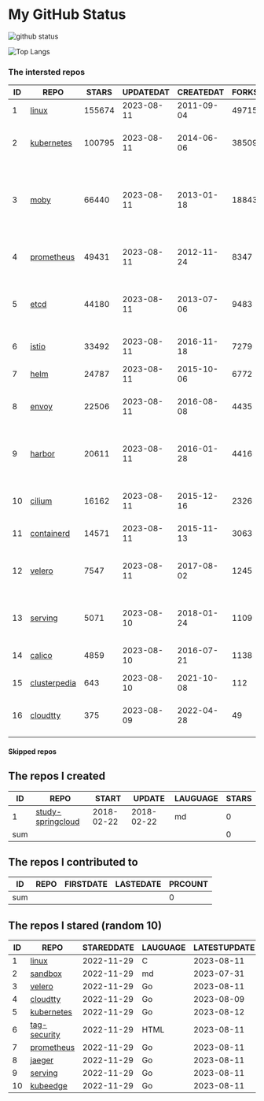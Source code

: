 # My GitHub Status

<img src="https://github-readme-stats-1.yihong0618.vercel.app/api?username=daoqingniu&show_icons=true&&&hide_title=true&count_private=true" alt="github status" />

![Top Langs](https://github-readme-stats-1.yihong0618.vercel.app/api/top-langs/?username=daoqingniu&layout=compact)

<!--START_SECTION:github_repos-->
### The intersted repos
| ID |                              REPO                               | STARS  | UPDATEDAT  | CREATEDAT  | FORKSCOUNT |                                              DESCRIPTIONS                                              |
|----|-----------------------------------------------------------------|--------|------------|------------|------------|--------------------------------------------------------------------------------------------------------|
|  1 | [linux](https://github.com/torvalds/linux)                      | 155674 | 2023-08-11 | 2011-09-04 |      49715 | Linux kernel source tree                                                                               |
|  2 | [kubernetes](https://github.com/kubernetes/kubernetes)          | 100795 | 2023-08-11 | 2014-06-06 |      38509 | Production-Grade Container Scheduling and Management                                                   |
|  3 | [moby](https://github.com/moby/moby)                            |  66440 | 2023-08-11 | 2013-01-18 |      18843 | Moby Project - a collaborative project for the container ecosystem to assemble container-based systems |
|  4 | [prometheus](https://github.com/prometheus/prometheus)          |  49431 | 2023-08-11 | 2012-11-24 |       8347 | The Prometheus monitoring system and time series database.                                             |
|  5 | [etcd](https://github.com/etcd-io/etcd)                         |  44180 | 2023-08-11 | 2013-07-06 |       9483 | Distributed reliable key-value store for the most critical data of a distributed system                |
|  6 | [istio](https://github.com/istio/istio)                         |  33492 | 2023-08-11 | 2016-11-18 |       7279 | Connect, secure, control, and observe services.                                                        |
|  7 | [helm](https://github.com/helm/helm)                            |  24787 | 2023-08-11 | 2015-10-06 |       6772 | The Kubernetes Package Manager                                                                         |
|  8 | [envoy](https://github.com/envoyproxy/envoy)                    |  22506 | 2023-08-11 | 2016-08-08 |       4435 | Cloud-native high-performance edge/middle/service proxy                                                |
|  9 | [harbor](https://github.com/goharbor/harbor)                    |  20611 | 2023-08-11 | 2016-01-28 |       4416 | An open source trusted cloud native registry project that stores, signs, and scans content.            |
| 10 | [cilium](https://github.com/cilium/cilium)                      |  16162 | 2023-08-11 | 2015-12-16 |       2326 | eBPF-based Networking, Security, and Observability                                                     |
| 11 | [containerd](https://github.com/containerd/containerd)          |  14571 | 2023-08-11 | 2015-11-13 |       3063 | An open and reliable container runtime                                                                 |
| 12 | [velero](https://github.com/vmware-tanzu/velero)                |   7547 | 2023-08-11 | 2017-08-02 |       1245 | Backup and migrate Kubernetes applications and their persistent volumes                                |
| 13 | [serving](https://github.com/knative/serving)                   |   5071 | 2023-08-10 | 2018-01-24 |       1109 | Kubernetes-based, scale-to-zero, request-driven compute                                                |
| 14 | [calico](https://github.com/projectcalico/calico)               |   4859 | 2023-08-10 | 2016-07-21 |       1138 | Cloud native networking and network security                                                           |
| 15 | [clusterpedia](https://github.com/clusterpedia-io/clusterpedia) |    643 | 2023-08-10 | 2021-10-08 |        112 | The Encyclopedia of Kubernetes clusters                                                                |
| 16 | [cloudtty](https://github.com/cloudtty/cloudtty)                |    375 | 2023-08-09 | 2022-04-28 |         49 | A Friendly Kubernetes CloudShell (Web Terminal) !                                                      |



#### Skipped repos
<!--END_SECTION:github_repos-->

<!--START_SECTION:my_github-->
## The repos I created
| ID  |                                 REPO                                 |   START    |   UPDATE   | LAUGUAGE | STARS |
|-----|----------------------------------------------------------------------|------------|------------|----------|-------|
|   1 | [study-springcloud](https://github.com/daoqingniu/study-springcloud) | 2018-02-22 | 2018-02-22 | md       |     0 |
| sum |                                                                      |            |            |          |     0 |

## The repos I contributed to
| ID  | REPO | FIRSTDATE | LASTEDATE | PRCOUNT |
|-----|------|-----------|-----------|---------|
| sum |      |           |           |       0 |

## The repos I stared (random 10)
| ID |                          REPO                          | STAREDDATE | LAUGUAGE | LATESTUPDATE |
|----|--------------------------------------------------------|------------|----------|--------------|
|  1 | [linux](https://github.com/torvalds/linux)             | 2022-11-29 | C        | 2023-08-11   |
|  2 | [sandbox](https://github.com/cncf/sandbox)             | 2022-11-29 | md       | 2023-07-31   |
|  3 | [velero](https://github.com/vmware-tanzu/velero)       | 2022-11-29 | Go       | 2023-08-11   |
|  4 | [cloudtty](https://github.com/cloudtty/cloudtty)       | 2022-11-29 | Go       | 2023-08-09   |
|  5 | [kubernetes](https://github.com/kubernetes/kubernetes) | 2022-11-29 | Go       | 2023-08-12   |
|  6 | [tag-security](https://github.com/cncf/tag-security)   | 2022-11-29 | HTML     | 2023-08-11   |
|  7 | [prometheus](https://github.com/prometheus/prometheus) | 2022-11-29 | Go       | 2023-08-11   |
|  8 | [jaeger](https://github.com/jaegertracing/jaeger)      | 2022-11-29 | Go       | 2023-08-11   |
|  9 | [serving](https://github.com/knative/serving)          | 2022-11-29 | Go       | 2023-08-11   |
| 10 | [kubeedge](https://github.com/kubeedge/kubeedge)       | 2022-11-29 | Go       | 2023-08-11   |

<!--END_SECTION:my_github-->
